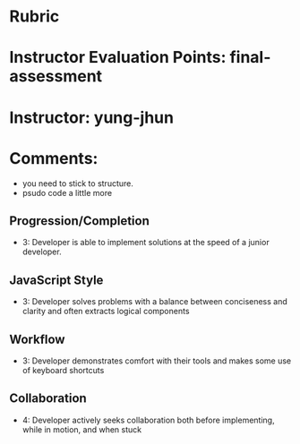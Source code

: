 # Rubric
# Instructor Evaluation Points: final-assessment
# Instructor: yung-jhun
# Comments:
- you need to stick to structure.
- psudo code a little more
## Progression/Completion

* 3: Developer is able to implement solutions at the speed of a junior developer.

## JavaScript Style

* 3: Developer solves problems with a balance between conciseness and clarity and often extracts logical components

## Workflow

* 3: Developer demonstrates comfort with their tools and makes some use of keyboard shortcuts


## Collaboration

* 4: Developer actively seeks collaboration both before implementing, while in motion, and when stuck
